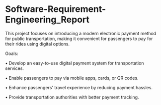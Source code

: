 # Software-Requirement-Engineering_Report

This project focuses on introducing a modern electronic payment method for public transportation, making it convenient for passengers to pay for their rides using digital options.

Goals:

•	Develop an easy-to-use digital payment system for transportation services.

•	Enable passengers to pay via mobile apps, cards, or QR codes.

•	Enhance passengers' travel experience by reducing payment hassles.

•	Provide transportation authorities with better payment tracking.
